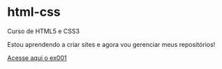 # html-css
 Curso de HTML5 e CSS3

Estou aprendendo a criar sites e agora vou gerenciar meus repositórios!

<a href= https://nathalopeszerbo.github.io/html-css/exercicios/ex001/index.html > Acesse aqui o ex001 </a>